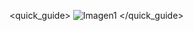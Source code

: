 <quick_guide>
![Imagen1](http://static.energysistem.com/images/manuals/42762/576aa0074dcdc.jpg)
</quick_guide>
